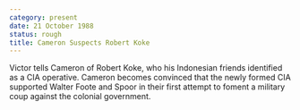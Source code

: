 ```yaml
---
category: present
date: 21 October 1988
status: rough
title: Cameron Suspects Robert Koke
---
```



Victor tells Cameron of
Robert Koke, who his Indonesian friends identified as a CIA operative.
Cameron becomes convinced that the newly formed CIA supported Walter
Foote and Spoor in their first attempt to foment a military coup against
the colonial government.
